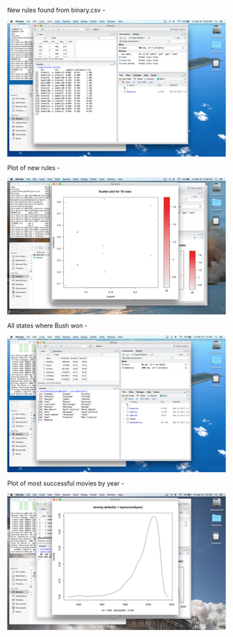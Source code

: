 New rules found from binary.csv - 

![newrules](Photos/newrules.png)

Plot of new rules - 

![plot](Photos/newrulesplot.png)

All states where Bush won - 

![bushwin](Photos/bushwin.png)

Plot of most successful movies by year - 

![year](Photos/movieyears.png)

